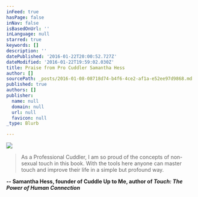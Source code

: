```yaml
---
inFeed: true
hasPage: false
inNav: false
isBasedOnUrl: ''
inLanguage: null
starred: true
keywords: []
description: ''
datePublished: '2016-01-22T20:00:52.727Z'
dateModified: '2016-01-22T19:59:02.030Z'
title: Praise from Pro Cuddler Samantha Hess
author: []
sourcePath: _posts/2016-01-08-08718d74-b4f6-4ce2-af1a-e52ee97d9868.md
published: true
authors: []
publisher:
  name: null
  domain: null
  url: null
  favicon: null
_type: Blurb

---
```

![](https://the-grid-user-content.s3-us-west-2.amazonaws.com/3ceaefdf-c698-4a1a-8099-98a855981943.png)

> As a Professional Cuddler, I am so proud of the concepts of non-sexual touch in this book. With the tools here anyone can master touch and improve their life in a simple but profound way.

**-- Samantha Hess, founder of Cuddle Up to Me, author of _Touch: The Power of Human Connection_**